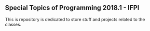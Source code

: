 ## Special Topics of Programming 2018.1 - IFPI 
This is repository is dedicated to store stuff and projects related to the classes.

